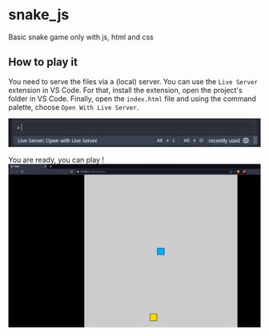 # snake_js
Basic snake game only with js, html and css

## How to play it
You need to serve the files via a (local) server.
You can use the `Live Server` extension in VS Code. For that, install the extension, open the project's folder in VS Code. Finally, open the `index.html` file and using the command palette, choose `Open With Live Server`.

![alt text](res/open_with_live_server.png "Title")

You are ready, you can play !
![alt text](res/game_start.png "Title")